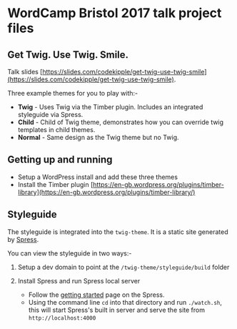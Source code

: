 # WordCamp Bristol 2017 talk project files
## Get Twig. Use Twig. Smile.

Talk slides [https://slides.com/codekipple/get-twig-use-twig-smile](https://slides.com/codekipple/get-twig-use-twig-smile).

Three example themes for you to play with:-
- **Twig** - Uses Twig via the Timber plugin. Includes an integrated styleguide via Spress.
- **Child** - Child of Twig theme, demonstrates how you can override twig templates in child themes.
- **Normal** - Same design as the Twig theme but no Twig.

## Getting up and running
- Setup a WordPress install and add these three themes
- Install the Timber plugin [https://en-gb.wordpress.org/plugins/timber-library](https://en-gb.wordpress.org/plugins/timber-library/)

## Styleguide
The styleguide is integrated into the `twig-theme`. It is a static site generated by [Spress](http://spress.yosymfony.com/). 

You can view the styleguide in two ways:-
1. Setup a dev domain to point at the `/twig-theme/styleguide/build` folder

2. Install Spress and run Spress local server
    -   Follow the [getting started](http://spress.yosymfony.com/docs/getting-started/) page on the Spress.
    - Using the command line `cd` into that directory and run `./watch.sh`, this will start Spress's built in server and serve the site from `http://localhost:4000`

